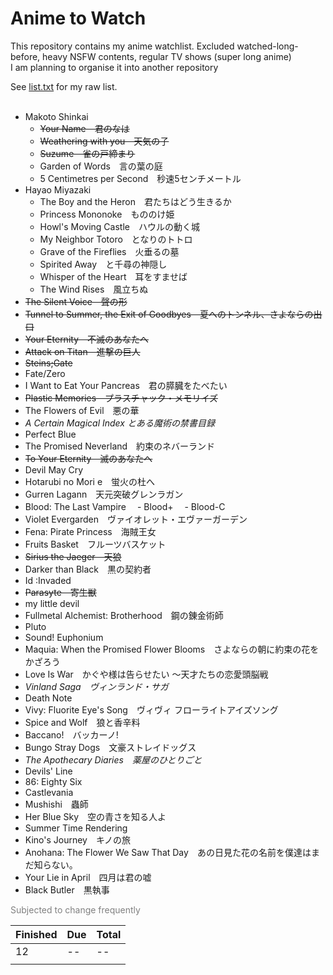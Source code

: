# Anime to Watch
<p>This repository contains my anime watchlist. Excluded watched-long-before, heavy NSFW contents, regular TV shows (super long anime)<br>I am planning to organise it into another repository<br><p>

See [list.txt](https://github.com/Bhalet/Anime-to-watch/blob/main/list.txt) for my raw list.
<br/></br>


<!-- BEGIN LIST CONTENT -->
<!-- END LIST CONTENT -->
- Makoto Shinkai
  - ~~Your Name　君のなは~~
  - ~~Weathering with you　天気の子~~
  - ~~Suzume　雀の戸締まり~~
  - Garden of Words　言の葉の庭
  - 5 Centimetres per Second　秒速5センチメートル
- Hayao Miyazaki
  - The Boy and the Heron　君たちはどう生きるか
  - Princess Mononoke　もののけ姫
  - Howl's Moving Castle　ハウルの動く城
  - My Neighbor Totoro　となりのトトロ
  - Grave of the Fireflies　火垂るの墓
  - Spirited Away　と千尋の神隠し
  - Whisper of the Heart　耳をすませば
  - The Wind Rises　風立ちぬ
- ~~The Silent Voice　聲の形~~
- ~~Tunnel to Summer, the Exit of Goodbyes　夏へのトンネル、さよならの出口~~
- ~~Your Eternity　不滅のあなたへ~~
- ~~Attack on Titan　進撃の巨人~~
- ~~Steins;Gate~~
- Fate/Zero
- I Want to Eat Your Pancreas　君の膵臓をたべたい
- ~~Plastic Memories　プラスチャック・メモリイズ~~
- The Flowers of Evil　悪の華
- *A Certain Magical Index とある魔術の禁書目録*
- Perfect Blue
- The Promised Neverland　約束のネバーランド
- ~~To Your Eternity　滅のあなたへ~~
- Devil May Cry
- Hotarubi no Mori e　蛍火の杜へ
- Gurren Lagann　天元突破グレンラガン
- Blood: The Last Vampire
　- Blood+
　- Blood-C
- Violet Evergarden　ヴァイオレット・エヴァーガーデン
- Fena: Pirate Princess　海賊王女
- Fruits Basket　フルーツバスケット
- ~~Sirius the Jaeger　天狼~~
- Darker than Black　黒の契約者
- Id :Invaded
- ~~Parasyte　寄生獣~~
- my little devil
- Fullmetal Alchemist: Brotherhood　鋼の錬金術師
- Pluto
- Sound! Euphonium
- Maquia: When the Promised Flower Blooms　さよならの朝に約束の花をかざろう
- Love Is War　かぐや様は告らせたい ～天才たちの恋愛頭脳戦
- *Vinland Saga　ヴィンランド・サガ*
- Death Note
- Vivy: Fluorite Eye's Song　ヴィヴィ フローライトアイズソング
- Spice and Wolf　狼と香辛料
- Baccano!　バッカーノ!
- Bungo Stray Dogs　文豪ストレイドッグス
- *The Apothecary Diaries　薬屋のひとりごと*
- Devils' Line
- 86: Eighty Six
- Castlevania
- Mushishi　蟲師
- Her Blue Sky　空の青さを知る人よ
- Summer Time Rendering
- Kino's Journey　キノの旅
- Anohana: The Flower We Saw That Day　あの日見た花の名前を僕達はまだ知らない。
- Your Lie in April　四月は君の嘘
- Black Butler　黒執事

<font color="grey">Subjected to change frequently</font> 

| Finished  | Due  | Total |
|:---|:---|:---|
| 12 |  -- |  -- | 
|  |   |   | 
